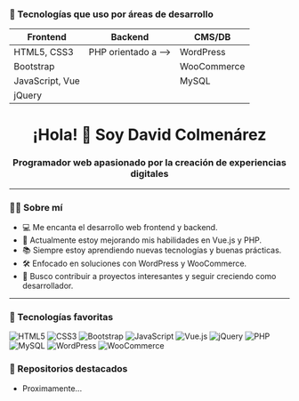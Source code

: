 ### 🔧 Tecnologías que uso por áreas de desarrollo

| Frontend         | Backend | CMS/DB         |
|------------------|---------|----------------|
| HTML5, CSS3      |PHP orientado a --> | WordPress      |
| Bootstrap        |         | WooCommerce    |
| JavaScript, Vue  |         | MySQL          |
| jQuery           |         |                |

<h1 align="center">¡Hola! 👋 Soy David Colmenárez</h1>
<h3 align="center">Programador web apasionado por la creación de experiencias digitales</h3>

---

### 🧑‍💻 Sobre mí

- 💻 Me encanta el desarrollo web frontend y backend.
- 🚀 Actualmente estoy mejorando mis habilidades en Vue.js y PHP.
- 📚 Siempre estoy aprendiendo nuevas tecnologías y buenas prácticas.
- 🛠️ Enfocado en soluciones con WordPress y WooCommerce.
- 🎯 Busco contribuir a proyectos interesantes y seguir creciendo como desarrollador.

---

### 🚀 Tecnologías favoritas

![HTML5](https://img.shields.io/badge/HTML5-E34F26?style=for-the-badge&logo=html5&logoColor=white)
![CSS3](https://img.shields.io/badge/CSS3-1572B6?style=for-the-badge&logo=css3&logoColor=white)
![Bootstrap](https://img.shields.io/badge/Bootstrap-7952B3?style=for-the-badge&logo=bootstrap&logoColor=white)
![JavaScript](https://img.shields.io/badge/JavaScript-F7DF1E?style=for-the-badge&logo=javascript&logoColor=black)
![Vue.js](https://img.shields.io/badge/Vue.js-35495E?style=for-the-badge&logo=vue.js&logoColor=4FC08D)
![jQuery](https://img.shields.io/badge/jQuery-0769AD?style=for-the-badge&logo=jquery&logoColor=white)
![PHP](https://img.shields.io/badge/PHP-777BB4?style=for-the-badge&logo=php&logoColor=white)
![MySQL](https://img.shields.io/badge/MySQL-4479A1?style=for-the-badge&logo=mysql&logoColor=white)
![WordPress](https://img.shields.io/badge/WordPress-21759B?style=for-the-badge&logo=wordpress&logoColor=white)
![WooCommerce](https://img.shields.io/badge/WooCommerce-96588A?style=for-the-badge&logo=woocommerce&logoColor=white)

### 📁 Repositorios destacados
- Proximamente...

<!-- Proximamente estaré agregando los proyectos realizados -->

